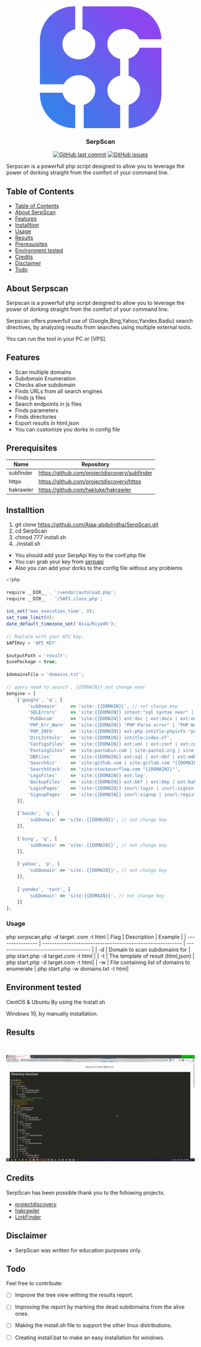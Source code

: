 <br />
<p align="center">
  <a href="https://serpapi.com/">
    <img
      alt="SerpScan"
      src="android-chrome-512x512.png"
      width="325"
    />
  </a>

  <h3 align="center">SerpScan</h3>
</p>

<p align="center">
  <a href="https://github.com/Alaa-abdulridha/"><img alt="GitHub last commit" src="https://img.shields.io/github/last-commit/Alaa-abdulridha/SerpScan"></a>
  <a href="https://github.com/Alaa-abdulridha/"><img alt="GitHub issues" src="https://img.shields.io/github/issues/Alaa-abdulridha/SerpScan"></a>

Serpscan is a powerfull  php script designed to allow you to leverage the power of dorking straight from the comfort of your command line.

</p>

## Table of Contents

- [Table of Contents](#table-of-contents)
- [About SerpScan](#about-SerpScan)
- [Features](#features)
- [Installtion](#Installtion)
- [Usage](#Usage)
- [Results](#Results)
- [Prerequisites](#prerequisites)
- [Environment tested](#environment-tested)
- [Credits](#credits)
- [Disclaimer](#disclaimer)
- [Todo](#Todo)

## About Serpscan

Serpscan is a powerfull php script designed to allow you to leverage the power of dorking straight from the comfort of your command line.

Serpscan offers powerfull use of (Google,Bing,Yahoo,Yandex,Badiu) search directives, by analyzing results from searches using multiple external tools.


You can run the  tool  in your PC or [VPS].

## Features
- Scan multiple domains
- Subdomain Enumeration
- Checks alive subdomain
- Finds URLs from all search engines
- Finds js files
- Search endpoints in js files
- Finds parameters
- Finds directories
- Export results in html,json
- You can customize you dorks in config file 

## Prerequisites

| **Name**          | **Repository**                                        |
| ----------------- | ----------------------------------------------------- |
| subfinder         |  https://github.com/projectdiscovery/subfinder        |                                     
| httpx             |  https://github.com/projectdiscovery/httpx            |                                               
| hakrawler         |  https://github.com/hakluke/hakrawler                 |                                              

## Installtion
1. git clone https://github.com/Alaa-abdulridha/SerpScan.git 
2. cd SerpScan
3. chmod 777 install.sh 
4. ./install.sh 

- You should add your SerpApi Key to the conf.php file 
- You can grab your key from [serpapi](https://serpapi.com/)
- Also you can add your dorks to the config file without any problems 

```javascript
<?php

require __DIR__ . '/vendor/autoload.php';
require __DIR__ . '/SAPI.class.php';

ini_set('max_execution_time', 0);
set_time_limit(0);
date_default_timezone_set('Asia/Riyadh');

// Replace with your API key.
$APIKey = 'API_KEY'

$outputPath = 'result';
$usePackage = true;

$domainsFile = 'domains.txt';

// query need to search , {{DOMAIN}} not change ever
$engine = [
	['google', 'q', [
		'subDomain' 	=> 'site:.{{DOMAIN}}', // not change key
		'SQLErrors'		=> 'site:{{DOMAIN}} intext:"sql syntax near" | intext:"syntax error has occurred" | intext:"incorrect syntax near" | intext:"unexpected end of SQL command" | intext:"Warning: mysql_connect()" | intext:"Warning: mysql_query()" | intext:"Warning: pg_connect()"',
		'PubDocum'		=> 'site:{{DOMAIN}} ext:doc | ext:docx | ext:odt | ext:rtf | ext:sxw | ext:psw | ext:ppt | ext:pptx | ext:pps | ext:csv',
		'PHP_Err_Warn'	=> 'site:{{DOMAIN}} "PHP Parse error" | "PHP Warning" | "PHP Error"',
		'PHP_INFO'		=> 'site:{{DOMAIN}} ext:php intitle:phpinfo "published by the PHP Group"',
		'DirLIstVuln'	=> 'site:{{DOMAIN}} intitle:index.of',
		'ConfigsFiles'	=> 'site:{{DOMAIN}} ext:xml | ext:conf | ext:cnf | ext:reg | ext:inf | ext:rdp | ext:cfg | ext:txt | ext:ora | ext:ini | ext:env',
		'PastingSites'	=> 'site:pastebin.com | site:paste2.org | site:pastehtml.com | site:slexy.org | site:snipplr.com | site:snipt.net | site:textsnip.com | site:bitpaste.app | site:justpaste.it | site:heypasteit.com | site:hastebin.com | site:dpaste.org | site:dpaste.com | site:codepad.org | site:jsitor.com | site:codepen.io | site:jsfiddle.net | site:dotnetfiddle.net | site:phpfiddle.org | site:ide.geeksforgeeks.org | site:repl.it | site:ideone.com | site:paste.debian.net | site:paste.org | site:paste.org.ru | site:codebeautify.org  | site:codeshare.io | site:trello.com "{{DOMAIN}}"',
		'DBFiles'		=> 'site:{{DOMAIN}} ext:sql | ext:dbf | ext:mdb',
		'SearchGit'		=> 'site:github.com | site:gitlab.com "{{DOMAIN}}"',
		'SearchStack'	=> 'site:stackoverflow.com "{{DOMAIN}}"',
		'LogsFiles'		=> 'site:{{DOMAIN}} ext:log',
		'BackupFiles'	=> 'site:{{DOMAIN}} ext:bkf | ext:bkp | ext:bak | ext:old | ext:backup',
		'LoginPages'	=> 'site:{{DOMAIN}} inurl:login | inurl:signin | intitle:Login | intitle:"sign in" | inurl:auth',
		'SignupPages'	=> 'site:{{DOMAIN}} inurl:signup | inurl:register | intitle:Signup',
	]],

	['baidu', 'q', [
		'subDomain' => 'site:.{{DOMAIN}}', // not change key
	]],

	['bing', 'q', [
		'subDomain' => 'site:.{{DOMAIN}}', // not change key
	]],

	['yahoo', 'p', [
		'subDomain' => 'site:.{{DOMAIN}}', // not change key
	]],

	['yandex', 'text', [
		'subDomain' => 'site:{{DOMAIN}}', // not change key
	]]
];

```

### Usage

php serpscan.php -d target .com -t html
| Flag             | Description                                                | Example                                |
| ---------------- | ---------------------------------------------------------- | -------------------------------------- |
| -d               | Domain to scan  subdomains for	                            | php start.php -d target.com -t html       |
| -t               | The template of result (html,json)                         | php start.php -d target.com -t html|
| -w               | File containing list of domains to enumerate               | php start.php -w domains.txt -t html|

## Environment tested
CentOS  & Ubuntu By using the Install.sh

Windows 10, by manually installation.
## Results
<br />
<p align="center">
  <a href="https://serpapi.com/">
    <img
      alt="SerpScan"
      src="SerpScan.gif"
    />
  </a>

## Credits

SerpScan  has been possible thank you to the following projects.

- [projectdiscovery](https://github.com/projectdiscovery)                                             
- [hakrawler](https://github.com/hakluke/hakrawler)         
- [LinkFinder](https://github.com/GerbenJavado/LinkFinder)               

## Disclaimer

- SerpScan was written for education purposes only.

## Todo
Feel free to contribute:

- [ ] Improve the tree view withing the results report.
- [ ] Improving the report by marking the dead subdomains from the alive ones.
- [ ] Making the install.sh file to support the other linux distributions.
- [ ] Creating install.bat to make an easy installation for windows.

